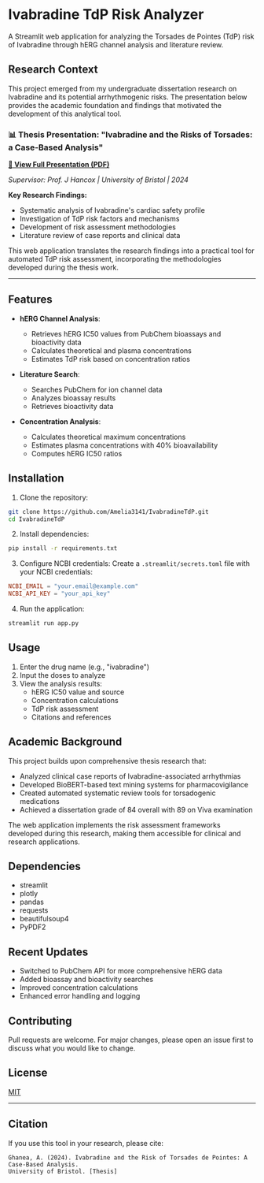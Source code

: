 # Ivabradine TdP Risk Analyzer

A Streamlit web application for analyzing the Torsades de Pointes (TdP) risk of Ivabradine through hERG channel analysis and literature review.

## Research Context

This project emerged from my undergraduate dissertation research on Ivabradine and its potential arrhythmogenic risks. The presentation below provides the academic foundation and findings that motivated the development of this analytical tool.

### 📊 Thesis Presentation: "Ivabradine and the Risks of Torsades: a Case-Based Analysis"

**[📄 View Full Presentation (PDF)](Ivabradine%20Thesis%20Presentation.pdf)**

*Supervisor: Prof. J Hancox | University of Bristol | 2024*

**Key Research Findings:**
- Systematic analysis of Ivabradine's cardiac safety profile
- Investigation of TdP risk factors and mechanisms
- Development of risk assessment methodologies
- Literature review of case reports and clinical data

This web application translates the research findings into a practical tool for automated TdP risk assessment, incorporating the methodologies developed during the thesis work.

---

## Features

- **hERG Channel Analysis**: 
  - Retrieves hERG IC50 values from PubChem bioassays and bioactivity data
  - Calculates theoretical and plasma concentrations
  - Estimates TdP risk based on concentration ratios

- **Literature Search**:
  - Searches PubChem for ion channel data
  - Analyzes bioassay results
  - Retrieves bioactivity data

- **Concentration Analysis**:
  - Calculates theoretical maximum concentrations
  - Estimates plasma concentrations with 40% bioavailability
  - Computes hERG IC50 ratios

## Installation

1. Clone the repository:
```bash
git clone https://github.com/Amelia3141/IvabradineTdP.git
cd IvabradineTdP
```

2. Install dependencies:
```bash
pip install -r requirements.txt
```

3. Configure NCBI credentials:
Create a `.streamlit/secrets.toml` file with your NCBI credentials:
```toml
NCBI_EMAIL = "your.email@example.com"
NCBI_API_KEY = "your_api_key"
```

4. Run the application:
```bash
streamlit run app.py
```

## Usage

1. Enter the drug name (e.g., "ivabradine")
2. Input the doses to analyze
3. View the analysis results:
   - hERG IC50 value and source
   - Concentration calculations
   - TdP risk assessment
   - Citations and references

## Academic Background

This project builds upon comprehensive thesis research that:
- Analyzed clinical case reports of Ivabradine-associated arrhythmias
- Developed BioBERT-based text mining systems for pharmacovigilance
- Created automated systematic review tools for torsadogenic medications
- Achieved a dissertation grade of 84 overall with 89 on Viva examination

The web application implements the risk assessment frameworks developed during this research, making them accessible for clinical and research applications.

## Dependencies

- streamlit
- plotly
- pandas
- requests
- beautifulsoup4
- PyPDF2

## Recent Updates

- Switched to PubChem API for more comprehensive hERG data
- Added bioassay and bioactivity searches
- Improved concentration calculations
- Enhanced error handling and logging

## Contributing

Pull requests are welcome. For major changes, please open an issue first to discuss what you would like to change.

## License

[MIT](https://choosealicense.com/licenses/mit/)

---

## Citation

If you use this tool in your research, please cite:

```
Ghanea, A. (2024). Ivabradine and the Risk of Torsades de Pointes: A Case-Based Analysis. 
University of Bristol. [Thesis]
```
